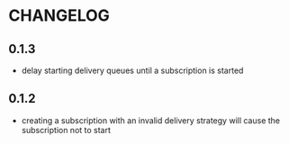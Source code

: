 # CHANGELOG

## 0.1.3

  * delay starting delivery queues until a subscription is started

## 0.1.2

  * creating a subscription with an invalid delivery strategy will cause the subscription not to start